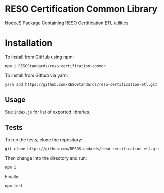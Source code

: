 # RESO Certification Common Library
NodeJS Package Containing RESO Certification ETL utilities.

# Installation
To install from GitHub using npm:

```
npm i RESOStandards/reso-certification-common
```

To install from Github via yarn:
```
yarn add https://github.com/RESOStandards/reso-certification-etl.git
```

## Usage
See `index.js` for list of exported libraries.


## Tests
To run the tests, clone the repository:
```
git clone https://github.com/RESOStandards/reso-certification-etl.git
```

Then change into the directory and run:
```
npm i
```

Finally:

```
npm test
```
